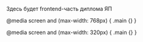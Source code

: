 Здесь будет frontend-часть диплома ЯП

@media screen and (max-width: 768px) {
    .main {}
}

@media screen and (max-width: 320px) {
    .main {}
}